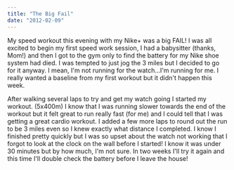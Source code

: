 ```yaml
---
title: "The Big Fail"
date: "2012-02-09"
---
```


My speed workout this evening with my Nike+ was a big FAIL! I was all excited to begin my first speed work session, I had a babysitter (thanks, Mom!) and then I got to the gym only to find the battery for my Nike shoe system had died. I was tempted to just jog the 3 miles but I decided to go for it anyway. I mean, I'm not running for the watch...I'm running for me. I really wanted a baseline from my first workout but it didn't happen this week.  
  
After walking several laps to try and get my watch going I started my workout. (5x400m) I know that I was running slower towards the end of the workout but it felt great to run really fast (for me) and I could tell that I was getting a great cardio workout. I added a few more laps to round out the run to be 3 miles even so I knew exactly what distance I completed. I know I finished pretty quickly but I was so upset about the watch not working that I forgot to look at the clock on the wall before I started! I know it was under 30 minutes but by how much, I'm not sure. In two weeks I'll try it again and this time I'll double check the battery before I leave the house!
